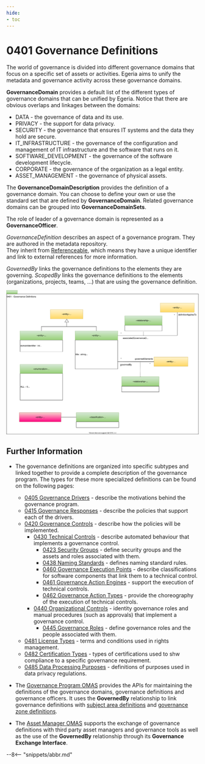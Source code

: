 ```yaml
---
hide:
- toc
---
```


<!-- SPDX-License-Identifier: CC-BY-4.0 -->
<!-- Copyright Contributors to the ODPi Egeria project. -->

# 0401 Governance Definitions

The world of governance is divided into different governance domains that focus on a specific set of assets or activities.
Egeria aims to unify the metadata and governance activity across
these governance domains.

**GovernanceDomain** provides a default list of the
different types of governance domains that can be unified by Egeria.
Notice that there are obvious overlaps and linkages between the domains:

* DATA - the governance of data and its use.
* PRIVACY - the support for data privacy.
* SECURITY - the governance that ensures IT systems and the data they hold are secure.
* IT_INFRASTRUCTURE - the governance of the configuration and management of IT infrastructure and the software that runs on it.
* SOFTWARE_DEVELOPMENT - the governance of the software development lifecycle.
* CORPORATE - the governance of the organization as a legal entity.
* ASSET_MANAGEMENT - the governance of physical assets.

The **GovernanceDomainDescription** provides the definition of a governance domain.
You can choose to define your own or use the standard set that are defined by **GovernanceDomain**.
Related governance domains can be grouped into **GovernanceDomainSets**.

The role of leader of a governance domain is represented as a **GovernanceOfficer**.

*GovernanceDefinition* describes an aspect of a governance program.
They are authored in the metadata repository.  
They inherit from [Referenceable](/egeria-docs/types/0/0010-Base-Model),
which means they have a unique identifier and link to external references for more information.

*GovernedBy* links the governance definitions to the elements they are governing.
*ScopedBy* links the governance definitions to the elements (organizations, projects, teams, ...) that are using the governance definition.

![UML](0401-Governance-Definitions.svg)


## Further Information

* The governance definitions are organized into specific subtypes and linked together to provide a complete
  description of the governance program.  The types for these more specialized definitions can be found
  on the following pages:
  
  - [0405 Governance Drivers](0405-Governance-Drivers.md) - describe the motivations behind the governance program.
  - [0415 Governance Responses](0415-Governance-Responses.md) - describe the policies that support each of the drivers.
  - [0420 Governance Controls](0420-Governance-Controls.md) - describe how the policies will be implemented.
     * [0430 Technical Controls](0430-Technical-Controls.md) - describe automated behaviour that implements a governance control.
        - [0423 Security Groups](0423-Security-Definitions.md) - define security groups and the assets and roles associated with them.
        - [0438 Naming Standards](0438-Naming-Standards.md) - defines naming standard rules.
        - [0460 Governance Execution Points](0460-Governance-Execution-Points.md) - describe classifications for software components that link them to a technical control.
        - [0461 Governance Action Engines](0461-Governance-Engines.md) - support the execution of technical controls.
        - [0462 Governance Action Types](0462-Governance-Action-Types.md) - provide the choreography of the execution of technical controls.
     * [0440 Organizational Controls](0440-Organizational-Controls.md) - identity governance roles and manual procedures (such as approvals) that implement a governance control.
        - [0445 Governance Roles](0445-Governance-Roles.md) - define governance roles and the people associated with them.
  - [0481 License Types](0481-Licenses.md) - terms and conditions used in rights management.
  - [0482 Certification Types](0482-Certifications.md) - types of certifications used to shw compliance to a specific governance requirement.
  - [0485 Data Processing Purposes](0485-Data-Processing-Purposes.md) - definitions of purposes used in data privacy regulations.

* The [Governance Program OMAS](../../../open-metadata-implementation/access-services/governance-program)
  provides the APIs for maintaining the definitions of the governance domains, governance definitions and
  governance officers. It uses the **GovernedBy** relationship to link governance definitions 
  with [subject area definitions](0425-Subject-Areas.md) and
  [governance zone definitions](0424-Governance-Zones.md).
  
* The [Asset Manager OMAS](../../../open-metadata-implementation/access-services/asset-manager) supports the
  exchange of governance definitions with third party asset managers and governance tools as well as the
  use of the **GovernedBy** relationship through its **Governance Exchange Interface**.

--8<-- "snippets/abbr.md"
